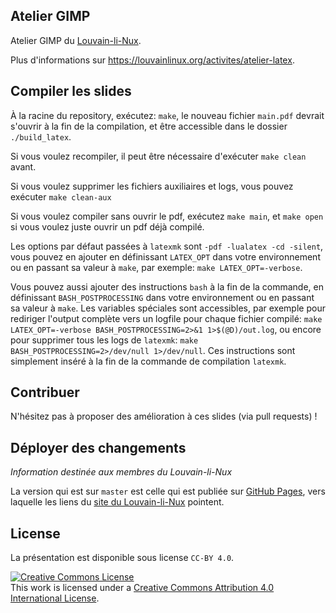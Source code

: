 ## Atelier GIMP

Atelier GIMP du [Louvain-li-Nux](http://louvainlinux.org).

Plus d'informations sur <https://louvainlinux.org/activites/atelier-latex>.

## Compiler les slides

À la racine du repository, exécutez: `make`, le nouveau fichier `main.pdf` devrait s'ouvrir à la fin de la compilation, et être accessible dans le dossier `./build_latex`.

Si vous voulez recompiler, il peut être nécessaire d'exécuter `make clean` avant.

Si vous voulez supprimer les fichiers auxiliaires et logs, vous pouvez exécuter `make clean-aux`

Si vous voulez compiler sans ouvrir le pdf, exécutez `make main`, et `make open` si vous voulez juste ouvrir un pdf déjà compilé.

Les options par défaut passées à `latexmk` sont `-pdf -lualatex -cd -silent`, vous pouvez en ajouter en définissant `LATEX_OPT` dans votre environnement ou en passant sa valeur à `make`, par exemple: `make LATEX_OPT=-verbose`.

Vous pouvez aussi ajouter des instructions `bash` à la fin de la commande, en définissant `BASH_POSTPROCESSING` dans votre environnement ou en passant sa valeur à `make`. Les variables spéciales sont accessibles, par exemple pour rediriger l'output complète vers un logfile pour chaque fichier compilé: `make LATEX_OPT=-verbose BASH_POSTPROCESSING=2>&1 1>$(@D)/out.log`, ou encore pour supprimer tous les logs de `latexmk`: `make BASH_POSTPROCESSING=2>/dev/null 1>/dev/null`. Ces instructions sont simplement inséré à la fin de la commande de compilation `latexmk`.

## Contribuer

N'hésitez pas à proposer des amélioration à ces slides (via pull requests) !

## Déployer des changements

*Information destinée aux membres du Louvain-li-Nux*

La version qui est sur `master` est celle qui est publiée sur [GitHub Pages](https://louvainlinux.github.io/atelier-gimp/build_latex/main.pdf), vers laquelle les liens du [site du Louvain-li-Nux](https://louvainlinux.org) pointent.

## License

La présentation est disponible sous license `CC-BY 4.0`.

<a rel="license" href="http://creativecommons.org/licenses/by/4.0/">
<img alt="Creative Commons License" style="border-width:0" src="https://i.creativecommons.org/l/by/4.0/88x31.png" /></a>
<br />This work is licensed under a
<a rel="license" href="http://creativecommons.org/licenses/by/4.0/">Creative Commons Attribution 4.0 International License</a>.
